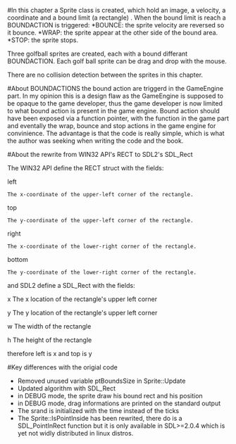 #In this chapter a Sprite class is created, which hold an image, a velocity,
a coordinate and a bound limit (a rectangle) . When the bound limit is reach
a BOUNDACTION is triggered: 
*BOUNCE: the sprite velocity are reversed so it bounce.
*WRAP: the sprite appear at the other side of the bound area.
*STOP: the sprite stops.

Three golfball sprites are created, each with a bound differant BOUNDACTION.
Each golf ball sprite can be drag and drop with the mouse.

There are no collision detection between the sprites in this chapter. 

#About BOUNDACTIONS
the bound action are triggerd in the GameEngine part. In my opinion this is
a design flaw as the GameEngine is supposed to be opaque to the game developer,
thus the game developer is now limited to what bound action is present in the
game engine.
Bound action should have been exposed via a function pointer, with the function
in the game part and eventally the wrap, bounce and stop actions in the game
engine for convinience. 
The advantage is that the code is really simple, which is what the author was
seeking when writing the code and the book. 


#About the rewrite from WIN32 API's RECT to SDL2's SDL_Rect

The WIN32 API define the RECT struct with the fields: 

left

    The x-coordinate of the upper-left corner of the rectangle.
top

    The y-coordinate of the upper-left corner of the rectangle.
right

    The x-coordinate of the lower-right corner of the rectangle.
bottom

    The y-coordinate of the lower-right corner of the rectangle.


and SDL2 define a SDL_Rect with the fields: 

x
    The x location of the rectangle's upper left corner

y
    The y location of the rectangle's upper left corner

w
    The width of the rectangle

h
    The height of the rectangle


therefore left is x and top is y

#Key differences with the origial code
* Removed unused variable ptBoundsSize in Sprite::Update
* Updated algorithm with SDL_Rect
* in DEBUG mode, the sprite draw his bound rect and his position
* in DEBUG mode, drag informations are printed on the standard output
* The srand is initialized with the time instead of the ticks
* The Sprite::IsPointInside has been rewrited, there do is a SDL_PointInRect
  function but it is only available in SDL>=2.0.4 which is yet not widly
  distributed in linux distros. 